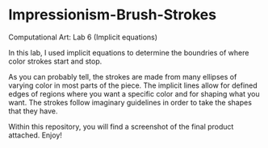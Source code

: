 # Impressionism-Brush-Strokes
Computational Art: Lab 6 (Implicit equations)

In this lab, I used implicit equations to determine the boundries of where color strokes start and stop.

As you can probably tell, the strokes are made from many ellipses of varying color in most parts of the piece.
The implicit lines allow for defined edges of regions where you want a specific color and for shaping what you want.
The strokes follow imaginary guidelines in order to take the shapes that they have.

Within this repository, you will find a screenshot of the final product attached. Enjoy!
